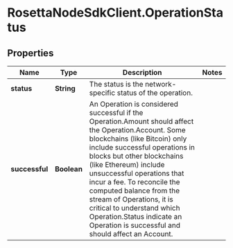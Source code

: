 # RosettaNodeSdkClient.OperationStatus

## Properties

Name | Type | Description | Notes
------------ | ------------- | ------------- | -------------
**status** | **String** | The status is the network-specific status of the operation. | 
**successful** | **Boolean** | An Operation is considered successful if the Operation.Amount should affect the Operation.Account. Some blockchains (like Bitcoin) only include successful operations in blocks but other blockchains (like Ethereum) include unsuccessful operations that incur a fee. To reconcile the computed balance from the stream of Operations, it is critical to understand which Operation.Status indicate an Operation is successful and should affect an Account. | 


